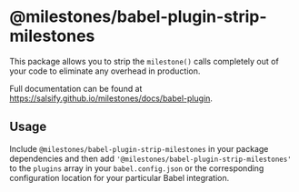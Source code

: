 # @milestones/babel-plugin-strip-milestones

This package allows you to strip the `milestone()` calls completely out of your code to eliminate any overhead in production.

Full documentation can be found at https://salsify.github.io/milestones/docs/babel-plugin.

## Usage

Include `@milestones/babel-plugin-strip-milestones` in your package dependencies and then add `'@milestones/babel-plugin-strip-milestones'` to the `plugins` array in your `babel.config.json` or the corresponding configuration location for your particular Babel integration.

